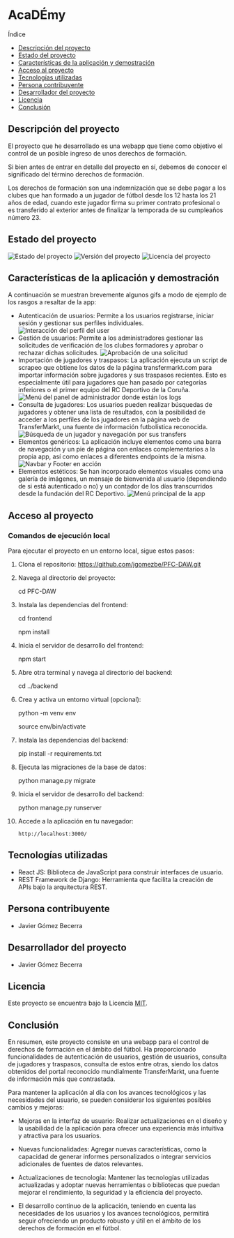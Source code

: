 <h1> AcaDÉmy </h1>

Índice

- [Descripción del proyecto](#descripción-del-proyecto)
- [Estado del proyecto](#estado-del-proyecto)
- [Características de la aplicación y demostración](#características-de-la-aplicación-y-demostración)
- [Acceso al proyecto](#acceso-al-proyecto)
- [Tecnologías utilizadas](#tecnologías-utilizadas)
- [Persona contribuyente](#persona-contribuyente)
- [Desarrollador del proyecto](#desarrollador-del-proyecto)
- [Licencia](#licencia)
- [Conclusión](#conclusión)
## Descripción del proyecto
El proyecto que he desarrollado es una webapp que tiene como objetivo el control de un posible ingreso de unos derechos de formación.

Si bien antes de entrar en detalle del proyecto en sí, debemos de conocer el significado del término derechos de formación.

Los derechos de formación son una indemnización que se debe pagar a los clubes que han formado a un jugador de fútbol desde los 12 hasta los 21 años de edad, cuando este jugador firma su primer contrato profesional o es transferido al exterior antes de finalizar la temporada de su cumpleaños número 23.

## Estado del proyecto
![Estado del proyecto](https://img.shields.io/badge/Estado-Finalizado-brightgreen)
![Versión del proyecto](https://img.shields.io/badge/Versión-1.0-orange)
![Licencia del proyecto](https://img.shields.io/badge/Licencia-MIT-blue)

## Características de la aplicación y demostración
A continuación se muestran brevemente algunos gifs a modo de ejemplo de los rasgos a resaltar de la app:
- Autenticación de usuarios: Permite a los usuarios registrarse, iniciar sesión y gestionar sus perfiles individuales.
![Interacción del perfil del user](https://github.com/jgomezbe/PFC-DAW/blob/main/readmesrc/perfil.gif)
- Gestión de usuarios: Permite a los administradores gestionar las solicitudes de verificación de los clubes formadores y aprobar o rechazar dichas solicitudes.
![Aprobación de una solicitud](https://github.com/jgomezbe/PFC-DAW/blob/main/readmesrc/gestion.gif)
- Importación de jugadores y traspasos: La aplicación ejecuta un script de scrapeo que obtiene los datos de la página transfermarkt.com para importar información sobre jugadores y sus traspasos recientes. Esto es especialmente útil para jugadores que han pasado por categorías inferiores o el primer equipo del RC Deportivo de la Coruña.
![Menú del panel de administrador donde están los logs](https://github.com/jgomezbe/PFC-DAW/blob/main/readmesrc/logs.gif)
- Consulta de jugadores: Los usuarios pueden realizar búsquedas de jugadores y obtener una lista de resultados, con la posibilidad de acceder a los perfiles de los jugadores en la página web de TransferMarkt, una fuente de información futbolística reconocida.
![Búsqueda de un jugador y navegación por sus transfers](https://github.com/jgomezbe/PFC-DAW/blob/main/readmesrc/buscar.gif)
- Elementos genéricos: La aplicación incluye elementos como una barra de navegación y un pie de página con enlaces complementarios a la propia app, así como enlaces a diferentes endpoints de la misma.
![Navbar y Footer en acción](https://github.com/jgomezbe/PFC-DAW/blob/main/readmesrc/menus.gif)
- Elementos estéticos: Se han incorporado elementos visuales como una galería de imágenes, un mensaje de bienvenida al usuario (dependiendo de si está autenticado o no) y un contador de los días transcurridos desde la fundación del RC Deportivo.
![Menú principal de la app](https://github.com/jgomezbe/PFC-DAW/blob/main/readmesrc/index.gif)
## Acceso al proyecto
### Comandos de ejecución local

Para ejecutar el proyecto en un entorno local, sigue estos pasos:

1. Clona el repositorio:
    https://github.com/jgomezbe/PFC-DAW.git
2. Navega al directorio del proyecto:

    cd PFC-DAW
3. Instala las dependencias del frontend:

    cd frontend

    npm install


4. Inicia el servidor de desarrollo del frontend:

    npm start

5. Abre otra terminal y navega al directorio del backend:

    cd ../backend
6. Crea y activa un entorno virtual (opcional):

    python -m venv env

    source env/bin/activate
7. Instala las dependencias del backend:

    pip install -r requirements.txt

8. Ejecuta las migraciones de la base de datos:

    python manage.py migrate

9. Inicia el servidor de desarrollo del backend:

    python manage.py runserver
10. Accede a la aplicación en tu navegador:
    ```
    http://localhost:3000/
    ```

## Tecnologías utilizadas
- React JS: Biblioteca de JavaScript para construir interfaces de usuario.
- REST Framework de Django: Herramienta que facilita la creación de APIs bajo la arquitectura REST.

## Persona contribuyente
- Javier Gómez Becerra
## Desarrollador del proyecto

- Javier Gómez Becerra
## Licencia
Este proyecto se encuentra bajo la Licencia [MIT](LICENSE).
## Conclusión

En resumen, este proyecto consiste en una webapp para el control de derechos de formación en el ámbito del fútbol. Ha proporcionado funcionalidades de autenticación de usuarios, gestión de usuarios, consulta de jugadores y traspasos, consulta de estos entre otras, siendo los datos obtenidos del portal reconocido mundialmente TransferMarkt, una fuente de información más que contrastada. 

Para mantener la aplicación al día con los avances tecnológicos y las necesidades del usuario, se pueden considerar los siguientes posibles cambios y mejoras:

- Mejoras en la interfaz de usuario: Realizar actualizaciones en el diseño y la usabilidad de la aplicación para ofrecer una experiencia más intuitiva y atractiva para los usuarios.

- Nuevas funcionalidades: Agregar nuevas características, como la capacidad de generar informes personalizados o integrar servicios adicionales de fuentes de datos relevantes.

- Actualizaciones de tecnología: Mantener las tecnologías utilizadas actualizadas y adoptar nuevas herramientas o bibliotecas que puedan mejorar el rendimiento, la seguridad y la eficiencia del proyecto.

- El desarrollo continuo de la aplicación, teniendo en cuenta las necesidades de los usuarios y los avances tecnológicos, permitirá seguir ofreciendo un producto robusto y útil en el ámbito de los derechos de formación en el fútbol.

